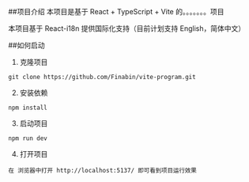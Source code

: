 ##项目介绍
本项目是基于 React + TypeScript + Vite 的。。。。。。。项目

本项目基于 React-i18n 提供国际化支持（目前计划支持 English，简体中文）

##如何启动

1. 克隆项目

```
git clone https://github.com/Finabin/vite-program.git
```

2. 安装依赖

```
npm install
```

3. 启动项目

```
npm run dev
```

4. 打开项目

```
在 浏览器中打开 http://localhost:5137/ 即可看到项目运行效果
```
